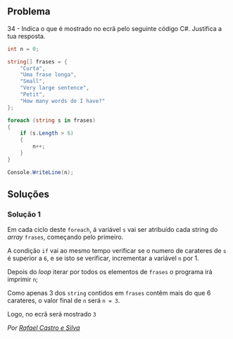 ## Problema

34 - Indica o que é mostrado no ecrã pelo seguinte código C#. Justifica a tua
resposta.

```cs
int n = 0;

string[] frases = {
    "Curta",
    "Uma frase longa",
    "Small",
    "Very large sentence",
    "Petit",
    "How many words do I have?"
};

foreach (string s in frases)
{
    if (s.Length > 6)
    {
        n++;
    }
}

Console.WriteLine(n);
```

## Soluções

### Solução 1

Em cada ciclo deste `foreach`, á variável `s` vai ser atribuído cada string
do _array_ `frases`, começando pelo primeiro.

A condição `if` vai ao mesmo tempo verificar se o numero de carateres de
`s` é superior a `6`, e se isto se verificar, incrementar a
variável `n` por 1.

Depois do _loop_ iterar por todos os elementos de `frases` o programa irá
imprimir `n`;

Como apenas 3 dos `string` contidos em `frases` contêm mais do que 6 carateres,
o valor final de `n` será `n = 3`.

Logo, no ecrã será mostrado `3`

*Por [Rafael Castro e Silva](https://github.com/RafaelCS-Aula)*